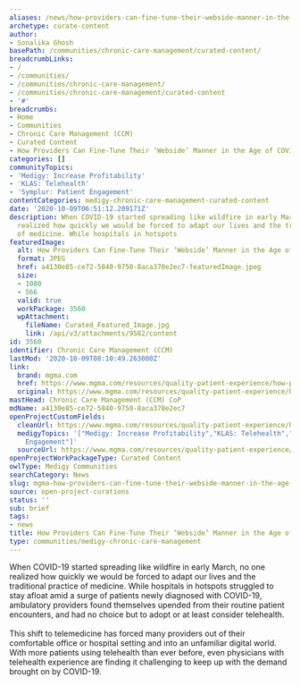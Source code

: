 ```yaml
---
aliases: /news/how-providers-can-fine-tune-their-webside-manner-in-the-age-of-covid-19
archetype: curate-content
author:
- Sonalika Ghosh
basePath: /communities/chronic-care-management/curated-content/
breadcrumbLinks:
- /
- /communities/
- /communities/chronic-care-management/
- /communities/chronic-care-management/curated-content
- '#'
breadcrumbs:
- Home
- Communities
- Chronic Care Management (CCM)
- Curated Content
- How Providers Can Fine-Tune Their ‘Webside’ Manner in the Age of COVID-19
categories: []
communityTopics:
- 'Medigy: Increase Profitability'
- 'KLAS: Telehealth'
- 'Symplur: Patient Engagement'
contentCategories: medigy-chronic-care-management-curated-content
date: '2020-10-09T06:51:12.209171Z'
description: When COVID-19 started spreading like wildfire in early March, no one
  realized how quickly we would be forced to adapt our lives and the traditional practice
  of medicine. While hospitals in hotspots
featuredImage:
  alt: How Providers Can Fine-Tune Their ‘Webside’ Manner in the Age of COVID-19
  format: JPEG
  href: a4130e85-ce72-5840-9750-8aca370e2ec7-featuredImage.jpeg
  size:
  - 1080
  - 566
  valid: true
  workPackage: 3560
  wpAttachment:
    fileName: Curated_Featured_Image.jpg
    link: /api/v3/attachments/9582/content
id: 3560
identifier: Chronic Care Management (CCM)
lastMod: '2020-10-09T08:10:49.263000Z'
link:
  brand: mgma.com
  href: https://www.mgma.com/resources/quality-patient-experience/how-providers-can-fine-tune-their-%E2%80%98webside%E2%80%99-manner
  original: https://www.mgma.com/resources/quality-patient-experience/how-providers-can-fine-tune-their-%E2%80%98webside%E2%80%99-manner
mastHead: Chronic Care Management (CCM) CoP
mdName: a4130e85-ce72-5840-9750-8aca370e2ec7
openProjectCustomFields:
  cleanUrl: https://www.mgma.com/resources/quality-patient-experience/how-providers-can-fine-tune-their-%E2%80%98webside%E2%80%99-manner
  medigyTopics: '["Medigy: Increase Profitability","KLAS: Telehealth","Symplur: Patient
    Engagement"]'
  sourceUrl: https://www.mgma.com/resources/quality-patient-experience/how-providers-can-fine-tune-their-%E2%80%98webside%E2%80%99-manner
openProjectWorkPackageType: Curated Content
owlType: Medigy Communities
searchCategory: News
slug: mgma-how-providers-can-fine-tune-their-webside-manner-in-the-age-of-covid-19
source: open-project-curations
status: ''
sub: brief
tags:
- news
title: How Providers Can Fine-Tune Their ‘Webside’ Manner in the Age of COVID-19
type: communities/medigy-chronic-care-management
---
```


<p>When COVID-19 started spreading like wildfire in early March, no one realized how quickly we would be forced to adapt our lives and the traditional practice of medicine. While hospitals in hotspots struggled to stay afloat amid a surge of patients newly diagnosed with COVID-19, ambulatory providers found themselves upended from their routine patient encounters, and had no choice but to adopt or at least consider telehealth.<br>&nbsp;<br>This shift to telemedicine has forced many providers out of their comfortable office or hospital setting and into an unfamiliar digital world. With more patients using telehealth than ever before, even physicians with telehealth experience are finding it challenging to keep up with the demand brought on by COVID-19.&nbsp;</p>